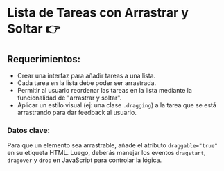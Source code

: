 # Lista de Tareas con Arrastrar y Soltar 👉

## Requerimientos:
* Crear una interfaz para añadir tareas a una lista.
* Cada tarea en la lista debe poder ser arrastrada.
* Permitir al usuario reordenar las tareas en la lista mediante la funcionalidad de "arrastrar y soltar".
* Aplicar un estilo visual (ej: una clase `.dragging`) a la tarea que se está arrastrando para dar feedback al usuario.

### Datos clave:
Para que un elemento sea arrastrable, añade el atributo `draggable="true"` en su etiqueta HTML. Luego, deberás manejar los eventos `dragstart`, `dragover` y `drop` en JavaScript para controlar la lógica.
